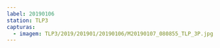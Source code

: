 ```yaml
---
label: 20190106
station: TLP3
capturas:
  - imagem: TLP3/2019/201901/20190106/M20190107_080855_TLP_3P.jpg
---
```

